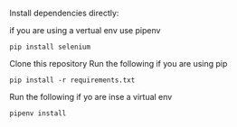 Install dependencies directly:


if you are using a vertual env use pipenv

` pip install selenium `


Clone this repository
Run the following if you are using pip

` pip install -r requirements.txt `

Run the following if yo are inse a virtual env

` pipenv install ` 


